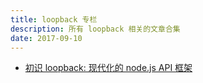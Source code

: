 ```yaml
---
title: loopback 专栏
description: 所有 loopback 相关的文章合集
date: 2017-09-10
---
```


* [初识 loopback: 现代化的 node.js API 框架](2017-introducing-loopback-next.md)
